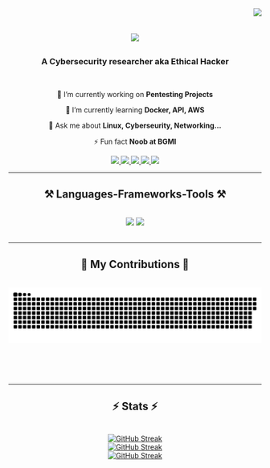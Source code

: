<img align="right" src="https://visitor-badge.laobi.icu/badge?page_id=nabilpevekar.nabilpevekar" />

<h1 align="center">
    <img src="https://readme-typing-svg.herokuapp.com/?font=Righteous&size=35&center=true&vCenter=true&width=500&height=70&duration=4000&lines=Hi+There!+👋;+I'm+Nabil+Pevekar!;" />
</h1>

<h3 align="center">A Cybersecurity researcher aka Ethical Hacker</h3>

<br/>

<div align="center">
 
 🔭 I’m currently working on **Pentesting Projects**
 
 🌱 I’m currently learning **Docker, API, AWS**

💬 Ask me about **Linux, Cyberseurity, Networking...**

⚡ Fun fact **Noob at BGMI**

</div>
 
<div align="center"> 
  <a href="mailto:pevekarnabil@gmail.com">
    <img src="https://img.shields.io/badge/Gmail-333333?style=for-the-badge&logo=gmail&logoColor=red" />
  </a>
  <a href="https://www.linkedin.com/in/nabil-pevekar-832884284" target="_blank">
    <img src="https://img.shields.io/badge/LinkedIn-0077B5?style=for-the-badge&logo=linkedin&logoColor=white" />
  </a>
  <a href="https://github.com/nabilpevekar" target="_blank">
     <img src="https://img.shields.io/badge/Portfolio-FF5722?style=for-the-badge&logo=todoist&logoColor=white" />
  </a>
  <a href="https://www.instagram.com/nabilpevekar/" target="_blank">
    <img src="https://img.shields.io/badge/Instagram-E4405F?style=for-the-badge&logo=instagram&logoColor=white" />
  </a>
  <a href="https://twitter.com/nabilpevekar" target="_blank">
    <img src="https://img.shields.io/badge/Twitter-1DA1F2?style=for-the-badge&logo=twitter&logoColor=white" />
  </a>
</div>

<hr/>
 
<h2 align="center">⚒️ Languages-Frameworks-Tools ⚒️</h2>
<br/>
<div align="center">
    <img src="https://skillicons.dev/icons?i=html,css,vscode,github,git,linux,bash" />
    <img src="https://skillicons.dev/icons?i=python,javascript,mysql,flask" /><br>
</div>

<br/>
<hr/>

<div align="center">
  <h2>🐍 My Contributions 🐍</h2>
  <br>
  <img alt="snake eating my contributions" src="https://raw.githubusercontent.com/nabilpevekar/nabilpevekar/output/github-contribution-grid-snake.svg" />
  
  <br/><br/><br/>
</div>

<hr/>

<h2 align="center">⚡ Stats ⚡</h2>
<br>
<div align="center">
  <a href="https://git.io/streak-stats">
    <img src="https://github-readme-stats.vercel.app/api?username=nabilpevekar&theme=radical&show_icons=true&hide_border=false&count_private=true" alt="GitHub Streak" width="400" height="200"/>
  </a>
  <br/>
  <a href="https://git.io/streak-stats">
    <img src="https://github-readme-streak-stats.herokuapp.com/?user=nabilpevekar&theme=radical&hide_border=false" alt="GitHub Streak" width="400" height="200"/>
  </a>
  <br/>
  <a href="https://git.io/streak-stats">
    <img src="https://github-readme-stats.vercel.app/api/top-langs/?username=nabilpevekar&theme=radical&show_icons=true&hide_border=false&layout=compact" alt="GitHub Streak" width="400" height="200"/>
  </a>
  <br/>
</div>
